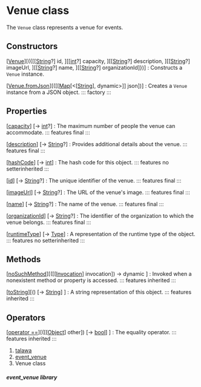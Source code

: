 
<div>

# Venue class

</div>


The `Venue` class represents a venue for events.



## Constructors

[[Venue](../models_events_event_venue/Venue/Venue.html)][({[[[String](https://api.flutter.dev/flutter/dart-core/String-class.html)?] id, ][[[int](https://api.flutter.dev/flutter/dart-core/int-class.html)?] capacity, ][[[String](https://api.flutter.dev/flutter/dart-core/String-class.html)?] description, ][[[String](https://api.flutter.dev/flutter/dart-core/String-class.html)?] imageUrl, ][[[String](https://api.flutter.dev/flutter/dart-core/String-class.html)?] name, ][[[String](https://api.flutter.dev/flutter/dart-core/String-class.html)?] organizationId]})]
:   Constructs a `Venue` instance.

[[Venue.fromJson](../models_events_event_venue/Venue/Venue.fromJson.html)][([[[Map](https://api.flutter.dev/flutter/dart-core/Map-class.html)[\<[[String](https://api.flutter.dev/flutter/dart-core/String-class.html)], dynamic\>]] json])]
:   Creates a `Venue` instance from a JSON object.
    ::: 
    factory
    :::



## Properties

[[capacity](../models_events_event_venue/Venue/capacity.html)] [→ [int](https://api.flutter.dev/flutter/dart-core/int-class.html)?]
:   The maximum number of people the venue can accommodate.
    ::: features
    final
    :::

[[description](../models_events_event_venue/Venue/description.html)] [→ [String](https://api.flutter.dev/flutter/dart-core/String-class.html)?]
:   Provides additional details about the venue.
    ::: features
    final
    :::

[[hashCode](https://api.flutter.dev/flutter/dart-core/Object/hashCode.html)] [→ [int](https://api.flutter.dev/flutter/dart-core/int-class.html)]
:   The hash code for this object.
    ::: features
    no setterinherited
    :::

[[id](../models_events_event_venue/Venue/id.html)] [→ [String](https://api.flutter.dev/flutter/dart-core/String-class.html)?]
:   The unique identifier of the venue.
    ::: features
    final
    :::

[[imageUrl](../models_events_event_venue/Venue/imageUrl.html)] [→ [String](https://api.flutter.dev/flutter/dart-core/String-class.html)?]
:   The URL of the venue\'s image.
    ::: features
    final
    :::

[[name](../models_events_event_venue/Venue/name.html)] [→ [String](https://api.flutter.dev/flutter/dart-core/String-class.html)?]
:   The name of the venue.
    ::: features
    final
    :::

[[organizationId](../models_events_event_venue/Venue/organizationId.html)] [→ [String](https://api.flutter.dev/flutter/dart-core/String-class.html)?]
:   The identifier of the organization to which the venue belongs.
    ::: features
    final
    :::

[[runtimeType](https://api.flutter.dev/flutter/dart-core/Object/runtimeType.html)] [→ [Type](https://api.flutter.dev/flutter/dart-core/Type-class.html)]
:   A representation of the runtime type of the object.
    ::: features
    no setterinherited
    :::



## Methods

[[noSuchMethod](https://api.flutter.dev/flutter/dart-core/Object/noSuchMethod.html)][([[[Invocation](https://api.flutter.dev/flutter/dart-core/Invocation-class.html)] invocation]) → dynamic ]
:   Invoked when a nonexistent method or property is accessed.
    ::: features
    inherited
    :::

[[toString](https://api.flutter.dev/flutter/dart-core/Object/toString.html)][() [→ [String](https://api.flutter.dev/flutter/dart-core/String-class.html)] ]
:   A string representation of this object.
    ::: features
    inherited
    :::



## Operators

[[operator ==](https://api.flutter.dev/flutter/dart-core/Object/operator_equals.html)][([[[Object](https://api.flutter.dev/flutter/dart-core/Object-class.html)] other]) [→ [bool](https://api.flutter.dev/flutter/dart-core/bool-class.html)] ]
:   The equality operator.
    ::: features
    inherited
    :::







1.  [talawa](../index.html)
2.  [event_venue](../models_events_event_venue/)
3.  Venue class

##### event_venue library







